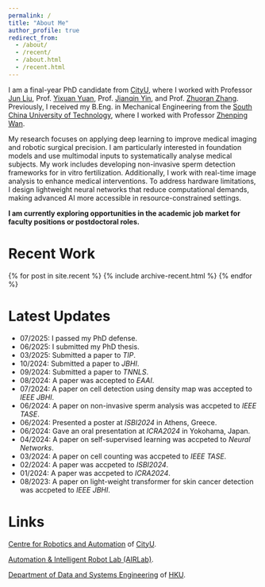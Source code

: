 ```yaml
---
permalink: /
title: "About Me"
author_profile: true
redirect_from:
  - /about/
  - /recent/
  - /about.html
  - /recent.html
---
```


I am a final-year PhD candidate from [CityU](https://www.cityu.edu.hk/), where I worked with Professor [Jun Liu](https://www.imse.hku.hk/people/j-liu), Prof. [Yixuan Yuan](https://www.ee.cuhk.edu.hk/~yxyuan/), Prof. [Jianqin Yin](https://www.researchgate.net/profile/Jianqin-Yin), and Prof. [Zhuoran Zhang](https://scholar.google.com/citations?user=deJNhn4AAAAJ&hl=en).
Previously, I received my B.Eng. in Mechanical Engineering from the [South China University of Technology](https://www.scut.edu.cn/en/), where I worked with Professor [Zhenping Wan](https://scholar.google.com/citations?user=it9ogjMAAAAJ&hl=en).

My research focuses on applying deep learning to improve medical imaging and robotic surgical precision. 
I am particularly interested in foundation models and use multimodal inputs to systematically analyse medical subjects.
My work includes developing non-invasive sperm detection frameworks for in vitro fertilization.
Additionally, I work with real-time image analysis to enhance medical interventions. 
To address hardware limitations, I design lightweight neural networks that reduce computational demands, making advanced AI more accessible in resource-constrained settings. 

**I am currently exploring opportunities in the academic job market for faculty positions or postdoctoral roles.**


Recent Work
======
{% for post in site.recent %}
  {% include archive-recent.html %}
{% endfor %}


Latest Updates
======
<!-- * 09/2018: I took the position of Research Fellow in The University of Melbourne. -->
* 07/2025: I passed my PhD defense.
* 06/2025: I submitted my PhD thesis.
* 03/2025: Submitted a paper to *TIP*.
* 10/2024: Submitted a paper to *JBHI*.
* 09/2024: Submitted a paper to *TNNLS*.
* 08/2024: A paper was accepted to *EAAI*.
* 07/2024: A paper on cell detection using density map was accepted to *IEEE JBHI*.
* 06/2024: A paper on non-invasive sperm analysis was accpeted to *IEEE TASE*.
* 06/2024: Presented a poster at *ISBI2024* in Athens, Greece.
* 06/2024: Gave an oral presentation at *ICRA2024* in Yokohama, Japan.
* 04/2024: A paper on self-supervised learning was accpeted to *Neural Networks*.
* 03/2024: A paper on cell counting was accpeted to *IEEE TASE*.
* 02/2024: A paper was accpeted to *ISBI2024*.
* 01/2024: A paper was accpeted to *ICRA2024*.
* 08/2023: A paper on light-weight transformer for skin cancer detection was accpeted to *IEEE JBHI*.

<!-- * 01/2021: Three papers were accepted to ICLR2021, two spotlight (top 4%) and one poster. -->
<!-- * 06/2020: I will join the School of Information Technology, Deakin University, as a lecturer. -->
<!-- * 05/2020: One paper on understanding medical adversarial attacks/examples was accepted to journal Pattern Recognition.  -->
<!-- * 12/2019: Two papers were accepted to ICLR2020. -->
<!-- * 12/2019: I gave a invited tutorial on Adversarial Machine Learning (AML) at <a href="http://nugget.unisa.edu.au/AI2019/index.php#" target="_blank">Australasian Joint Conference on Artificial Intelligence (AI2019)</a>. <a href="https://github.com/xingjunm/An-Introduction-to-Adversarial-Machine-Learning" target="_blank">GitHub (slides and codes)</a>. -->
<!-- * 05/2019: I will visit RIKEN and NII in Japan, June 2019. -->
<!-- * 12/2018: Session Chair of the Computer Science and IT session at <a href="http://www.capsaus.org/?a=3FA592EB18CBDF30" target="_blank">The 11th Research Symposium for Chinese PhD Students and Scholars in Australia</a>. -->
<!-- * 03/2018: Research intern at National Institute of Informatic, Tokyo Japan. -->

Links
======
[Centre for Robotics and Automation](https://www.cityu.edu.hk/cra/) of [CityU](https://www.cityu.edu.hk/).

[Automation & Intelligent Robot Lab (AIRLab)](https://airlab.hku.hk/team).

[Department of Data and Systems Engineering](https://www.dase.hku.hk/) of [HKU](https://www.hku.hk/).